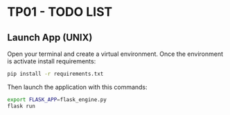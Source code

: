 
# TP01 - TODO LIST


## Launch App (UNIX)

Open your terminal and create a virtual environment. Once the environment is activate install requirements:

```sh 
pip install -r requirements.txt
```

Then launch the application with this commands:
```sh
export FLASK_APP=flask_engine.py
flask run
```
